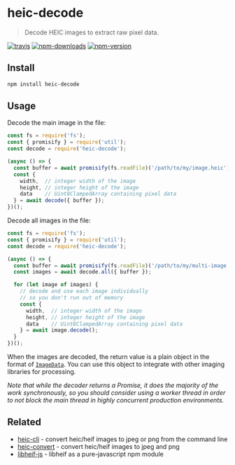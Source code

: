 # heic-decode

> Decode HEIC images to extract raw pixel data.

[![travis][travis.svg]][travis.link]
[![npm-downloads][npm-downloads.svg]][npm.link]
[![npm-version][npm-version.svg]][npm.link]

[travis.svg]: https://travis-ci.com/catdad-experiments/heic-decode.svg?branch=master
[travis.link]: https://travis-ci.com/catdad-experiments/heic-decode
[npm-downloads.svg]: https://img.shields.io/npm/dm/heic-decode.svg
[npm.link]: https://www.npmjs.com/package/heic-decode
[npm-version.svg]: https://img.shields.io/npm/v/heic-decode.svg

## Install

```bash
npm install heic-decode
```

## Usage

Decode the main image in the file:

```javascript
const fs = require('fs');
const { promisify } = require('util');
const decode = require('heic-decode');

(async () => {
  const buffer = await promisify(fs.readFile)('/path/to/my/image.heic');
  const {
    width,  // integer width of the image
    height, // integer height of the image
    data    // Uint8ClampedArray containing pixel data
  } = await decode({ buffer });
})();
```

Decode all images in the file:

```javascript
const fs = require('fs');
const { promisify } = require('util');
const decode = require('heic-decode');

(async () => {
  const buffer = await promisify(fs.readFile)('/path/to/my/multi-image.heic');
  const images = await decode.all({ buffer });

  for (let image of images) {
    // decode and use each image individually
    // so you don't run out of memory
    const {
      width,  // integer width of the image
      height, // integer height of the image
      data    // Uint8ClampedArray containing pixel data
    } = await image.decode();
  }
})();
```

When the images are decoded, the return value is a plain object in the format of [`ImageData`](https://developer.mozilla.org/en-US/docs/Web/API/ImageData). You can use this object to integrate with other imaging libraries for processing.

_Note that while the decoder returns a Promise, it does the majority of the work synchronously, so you should consider using a worker thread in order to not block the main thread in highly concurrent production environments._

## Related

* [heic-cli](https://github.com/catdad-experiments/heic-cli) - convert heic/heif images to jpeg or png from the command line
* [heic-convert](https://github.com/catdad-experiments/heic-convert) - convert heic/heif images to jpeg and png
* [libheif-js](https://github.com/catdad-experiments/libheif-js) - libheif as a pure-javascript npm module
